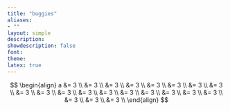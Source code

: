 ```yaml
---
title: "buggies"
aliases:
- ""
layout: simple
description: 
showdescription: false
font: 
theme: 
latex: true
---
```


$$
\begin{align}
a &= 3 \\
&= 3 \\
&= 3 \\
&= 3 \\
&= 3 \\
&= 3 \\
&= 3 \\
&= 3 \\
&= 3 \\
&= 3 \\
&= 3 \\
&= 3 \\
&= 3 \\
&= 3 \\
&= 3 \\
&= 3 \\
&= 3 \\
&= 3 \\
&= 3 \\
&= 3 \\
&= 3 \\
\end{align}
$$